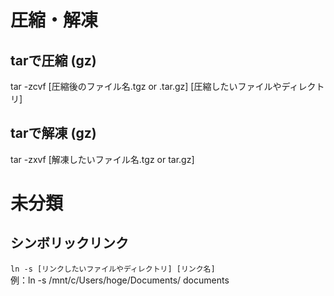 
# 圧縮・解凍

## tarで圧縮 (gz)
tar -zcvf [圧縮後のファイル名.tgz or .tar.gz] [圧縮したいファイルやディレクトリ]

## tarで解凍 (gz)
tar -zxvf [解凍したいファイル名.tgz or tar.gz]


# 未分類

## シンボリックリンク
`ln -s [リンクしたいファイルやディレクトリ] [リンク名]`  
例：ln -s /mnt/c/Users/hoge/Documents/ documents
